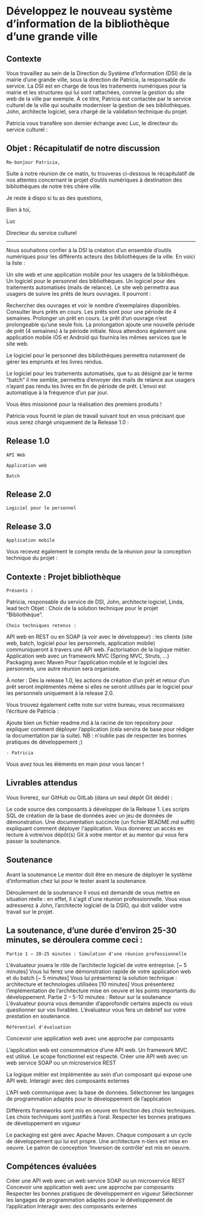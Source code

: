 # Développez le nouveau système d’information de la bibliothèque d’une grande ville

## Contexte

Vous travaillez au sein de la Direction du Système d’Information (DSI)  de la mairie d’une grande ville, sous la direction de Patricia, la responsable du service. La DSI est en charge de tous les traitements numériques pour la mairie et les structures qui lui sont rattachées, comme la gestion du site web de la ville par exemple. À ce titre, Patricia est contactée par le service culturel de la ville qui souhaite moderniser la gestion de ses bibliothèques. John, architecte logiciel, sera chargé de la validation technique du projet.

Patricia vous transfère son dernier échange avec Luc, le directeur du service culturel :

## Objet : Récapitulatif de notre discussion

    Re-bonjour Patricia,

Suite à notre réunion de ce matin, tu trouveras ci-dessous le récapitulatif de nos attentes concernant le projet d’outils numériques à destination des bibliothèques de notre très chère ville.

Je reste à dispo si tu as des questions,

Bien à toi,

Luc

Directeur du service culturel

----

Nous souhaitons confier à la DSI la création d’un ensemble d’outils numériques pour les différents acteurs des bibliothèques de la ville. En voici la liste :

Un site web et une application mobile pour les usagers de la bibliothèque.
Un logiciel pour le personnel des bibliothèques.
Un logiciel pour des traitements automatisés (mails de relance).
Le site web permettra aux usagers de suivre les prêts de leurs ouvrages. Il pourront :

Rechercher des ouvrages et voir le nombre d’exemplaires disponibles.
Consulter leurs prêts en cours. Les prêts sont pour une période de 4 semaines.
Prolonger un prêt en cours. Le prêt d’un ouvrage n’est prolongeable qu’une seule fois. La prolongation ajoute une nouvelle période de prêt (4 semaines) à la période initiale.
Nous attendons également une application mobile iOS et Android qui fournira les mêmes services que le site web.

Le logiciel pour le personnel des bibliothèques permettra notamment de gérer les emprunts et les livres rendus.

Le logiciel pour les traitements automatisés, que tu as désigné par le terme “batch” il me semble, permettra d’envoyer des mails de relance aux usagers n’ayant pas rendu les livres en fin de période de prêt. L’envoi est automatique à la fréquence d’un par jour.

Vous êtes missionné pour la réalisation des premiers produits !

Patricia vous fournit le plan de travail suivant tout en vous précisant que vous serez chargé uniquement de la Release 1.0 :

## Release 1.0

    API Web

    Application web

    Batch

## Release 2.0

    Logiciel pour le personnel

## Release 3.0

    Application mobile

Vous recevez également le compte rendu de la réunion pour la conception technique du projet :

## Contexte : Projet bibliothèque

    Présents : 

Patricia, responsable du service de DSI,
John, architecte logiciel,
Linda, lead tech
Objet : Choix de la solution technique pour le projet “Bibliothèque”.

    Choix techniques retenus :

API web en REST ou en SOAP (à voir avec le développeur) : les clients (site web, batch, logiciel pour les personnels, application mobile) communiqueront à travers une API web. Factorisation de la logique métier.
Application web avec un framework MVC (Spring MVC, Struts, …)
Packaging avec Maven
Pour l’application mobile et le logiciel des personnels, une autre réunion sera organisée.

À noter : Dès la release 1.0, les actions de création d’un prêt et retour d’un prêt seront implémentés même si elles ne seront utilisés par le logiciel pour les personnels uniquement à la release 2.0.

Vous trouvez également cette note sur votre bureau, vous reconnaissez l’écriture de Patricia :

Ajoute bien un fichier readme.md à la racine de ton repository pour expliquer comment déployer l’application (cela servira de base pour rédiger la documentation par la suite).
NB : n'oublie pas de respecter les bonnes pratiques de développement ;)

    - Patricia

Vous avez tous les éléments en main pour vous lancer !

## Livrables attendus
Vous livrerez, sur GitHub ou GitLab (dans un seul dépôt Git dédié) :

Le code source des composants à développer de la Release 1.
Les scripts SQL de création de la base de données avec un jeu de données de démonstration.
Une documentation succincte (un fichier README.md  suffit) expliquant comment déployer l'application.
Vous donnerez un accès en lecture à votre/vos dépôt(s) Git à votre mentor et au mentor qui vous fera passer la soutenance.

## Soutenance
Avant la soutenance
Le mentor doit être en mesure de déployer le système d’information chez lui pour le tester avant la soutenance.

Déroulement de la soutenance
Il vous est demandé de vous mettre en situation réelle : en effet, il s'agit d'une réunion professionnelle. Vous vous adresserez à John, l’architecte logiciel de la DSIO, qui doit valider votre travail sur le projet.‌

## La soutenance, d’une durée d’environ 25-30 minutes, se déroulera comme ceci :

    Partie 1 – 20-25 minutes : Simulation d'une réunion professionnelle
L’évaluateur jouera le rôle de l’architecte logiciel de votre entreprise.
[~ 5 minutes]  Vous lui ferez une démonstration rapide de votre application web et du batch
[~ 5 minutes] Vous lui présenterez la solution technique : architecture et technologies utilisées
[10 minutes] Vous présenterez l’implémentation de l’architecture mise en oeuvre et les points importants du développement.
    Partie 2 – 5-10 minutes : Retour sur la soutenance
L’évaluateur pourra vous demander d’approfondir certains aspects ou vous questionner sur vos livrables.
L’évaluateur vous fera un debrief sur votre prestation en soutenance.

    Référentiel d'évaluation
Concevoir une application web avec une approche par composants

L’application web est consommatrice d’une API web.
Un framework MVC est utilisé.
Le scope fonctionnel est respecté.
Créer une API web avec un web service SOAP ou un microservice REST

La logique métier est implémentée au sein d’un composant qui expose une API web.
Interagir avec des composants externes

L’API web communique avec la base de données.
Sélectionner les langages de programmation adaptés pour le développement de l’application

Différents frameworks sont mis en oeuvre en fonction des choix techniques.
Les choix techniques sont justifiés à l’oral.
Respecter les bonnes pratiques de développement en vigueur

Le packaging est géré avec Apache Maven.
Chaque composant a un cycle de développement qui lui est propre.
Une architecture n-tiers est mise en oeuvre.
Le patron de conception ‘Inversion de contrôle’ est mis en oeuvre.

## Compétences évaluées
Créer une API web avec un web service SOAP ou un microservice REST
Concevoir une application web avec une approche par composants
Respecter les bonnes pratiques de développement en vigueur
Sélectionner les langages de programmation adaptés pour le développement de l’application
Interagir avec des composants externes
